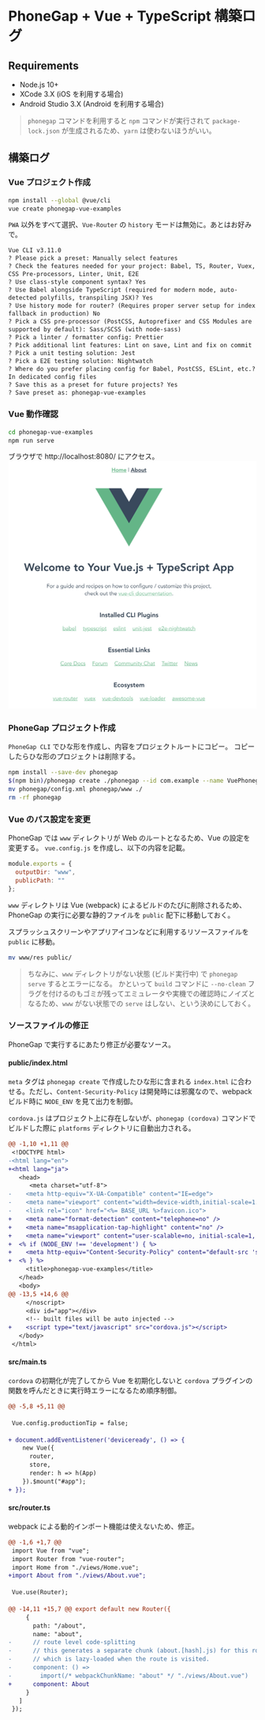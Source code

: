 # PhoneGap + Vue + TypeScript 構築ログ

## Requirements

- Node.js 10+
- XCode 3.X (iOS を利用する場合)
- Android Studio 3.X (Android を利用する場合)

> `phonegap` コマンドを利用すると `npm` コマンドが実行されて `package-lock.json` が生成されるため、`yarn` は使わないほうがいい。

## 構築ログ

### Vue プロジェクト作成

```bash
npm install --global @vue/cli
vue create phonegap-vue-examples
```

`PWA` 以外をすべて選択、`Vue-Router` の `history` モードは無効に。あとはお好みで。

```console
Vue CLI v3.11.0
? Please pick a preset: Manually select features
? Check the features needed for your project: Babel, TS, Router, Vuex, CSS Pre-processors, Linter, Unit, E2E
? Use class-style component syntax? Yes
? Use Babel alongside TypeScript (required for modern mode, auto-detected polyfills, transpiling JSX)? Yes
? Use history mode for router? (Requires proper server setup for index fallback in production) No
? Pick a CSS pre-processor (PostCSS, Autoprefixer and CSS Modules are supported by default): Sass/SCSS (with node-sass)
? Pick a linter / formatter config: Prettier
? Pick additional lint features: Lint on save, Lint and fix on commit
? Pick a unit testing solution: Jest
? Pick a E2E testing solution: Nightwatch
? Where do you prefer placing config for Babel, PostCSS, ESLint, etc.? In dedicated config files
? Save this as a preset for future projects? Yes
? Save preset as: phonegap-vue-examples
```

### Vue 動作確認

```bash
cd phonegap-vue-examples
npm run serve
```

ブラウザで http://localhost:8080/ にアクセス。
![Vue + TypeScript](./vue-ts.png)

### PhoneGap プロジェクト作成

`PhoneGap CLI` でひな形を作成し、内容をプロジェクトルートにコピー。
コピーしたらひな形のプロジェクトは削除する。

```bash
npm install --save-dev phonegap
$(npm bin)/phonegap create ./phonegap --id com.example --name VuePhonegap
mv phonegap/config.xml phonegap/www ./
rm -rf phonegap
```

### Vue のパス設定を変更

PhoneGap では `www` ディレクトリが Web のルートとなるため、Vue の設定を変更する。
`vue.config.js` を作成し、以下の内容を記載。

```javascript
module.exports = {
  outputDir: "www",
  publicPath: ""
};
```

`www` ディレクトリは Vue (webpack) によるビルドのたびに削除されるため、PhoneGap の実行に必要な静的ファイルを `public` 配下に移動しておく。

スプラッシュスクリーンやアプリアイコンなどに利用するリソースファイルを `public` に移動。

```bash
mv www/res public/
```

> ちなみに、`www` ディレクトリがない状態 (ビルド実行中) で `phonegap serve` するとエラーになる。
> かといって `build` コマンドに `--no-clean` フラグを付けるのもゴミが残ってエミュレータや実機での確認時にノイズとなるため、`www` がない状態での `serve` はしない、という決めにしておく。

### ソースファイルの修正

PhoneGap で実行するにあたり修正が必要なソース。

#### public/index.html

`meta` タグは `phonegap create` で作成したひな形に含まれる `index.html` に合わせる。ただし、`Content-Security-Policy` は開発時には邪魔なので、webpack ビルド時に `NODE_ENV` を見て出力を制御。

`cordova.js` はプロジェクト上に存在しないが、`phonegap (cordova)` コマンドでビルドした際に `platforms` ディレクトリに自動出力される。

```diff
@@ -1,10 +1,11 @@
 <!DOCTYPE html>
-<html lang="en">
+<html lang="ja">
   <head>
      <meta charset="utf-8">
-    <meta http-equiv="X-UA-Compatible" content="IE=edge">
-    <meta name="viewport" content="width=device-width,initial-scale=1.0">
-    <link rel="icon" href="<%= BASE_URL %>favicon.ico">
+    <meta name="format-detection" content="telephone=no" />
+    <meta name="msapplication-tap-highlight" content="no" />
+    <meta name="viewport" content="user-scalable=no, initial-scale=1, maximum-scale=1, minimum-scale=1, width=device-width" />
+  <% if (NODE_ENV !== 'development') { %>
+    <meta http-equiv="Content-Security-Policy" content="default-src 'self' data: gap: 'unsafe-inline' https://ssl.gstatic.com; style-src 'self' 'unsafe-inline'; media-src *" />
+  <% } %>
     <title>phonegap-vue-examples</title>
   </head>
   <body>
@@ -13,5 +14,6 @@
     </noscript>
     <div id="app"></div>
     <!-- built files will be auto injected -->
+    <script type="text/javascript" src="cordova.js"></script>
   </body>
 </html>
```

#### src/main.ts

`cordova` の初期化が完了してから Vue を初期化しないと `cordova` プラグインの関数を呼んだときに実行時エラーになるため順序制御。

```diff
@@ -5,8 +5,11 @@

 Vue.config.productionTip = false;

+ document.addEventListener('deviceready', () => {
    new Vue({
      router,
      store,
      render: h => h(App)
    }).$mount("#app");
+ });
```

#### src/router.ts

webpack による動的インポート機能は使えないため、修正。

```diff
@@ -1,6 +1,7 @@
 import Vue from "vue";
 import Router from "vue-router";
 import Home from "./views/Home.vue";
+import About from "./views/About.vue";

 Vue.use(Router);

@@ -14,11 +15,7 @@ export default new Router({
     {
       path: "/about",
       name: "about",
-      // route level code-splitting
-      // this generates a separate chunk (about.[hash].js) for this route
-      // which is lazy-loaded when the route is visited.
-      component: () =>
-        import(/* webpackChunkName: "about" */ "./views/About.vue")
+      component: About
     }
   ]
 });
```
